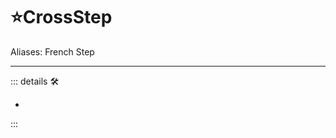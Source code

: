 # ⭐CrossStep

Aliases: French Step

---

<!-- =================================================== -->
<!-- =================================================== -->
<!-- =================================================== -->
<!-- =================================================== -->
<!-- =================================================== -->
::: details 🛠

-

:::

